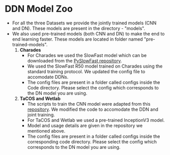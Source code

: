 # DDN Model Zoo
- For all the three Datasets we provide the jointly trained models (CNN and DN). These models are present in the directory - "models".
- We also used pre-trained models (both CNN and DN) to make the end to end learning faster. These models are located in folder named "pre-trained-models".
	1. **Charades**  
		- For Charades we used the SlowFast model which can be downloaded from the [PySlowFast repository](https://github.com/facebookresearch/SlowFast). 
		- We used the SlowFast R50 model trained on Charades using the standard training protocol. We updated the config file to accomodate DDNs. 
		- The config files are present in a folder called configs inside the Code directory. Please select the config which corresponds to the DN model you are using. 
	2. **TaCOS and Wetlab**	
		- The scripts to train the CNN model were adapted from this [repository](https://github.com/BartyzalRadek/Multi-label-Inception-net). We modified the code to accomodate the DDN and joint training. 
		- For TaCOS and Wetlab we used a pre-trained InceptionV3 model. 
		- Model and usage details are given in the repository we mentioned above. 
		- The config files are present in a folder called configs inside the corresponding code directory. Please select the config which corresponds to the DN model you are using. 
